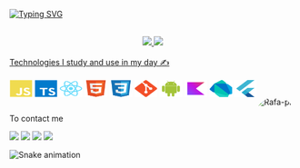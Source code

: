 [![Typing SVG](https://readme-typing-svg.herokuapp.com/?color=57BDDA&size=35&center=true&vCenter=true&width=1000&lines=Hello,+welcome+to+my+repository;I'm+Higor+and+I'm+a+programming+student!+👋+:%29)](https://git.io/typing-svg)

<br>

<div align="center">
  <a href="https://github.com/BragaHigor">
  <img height="165em" src="https://github-readme-stats.vercel.app/api?username=BragaHigor&show_icons=true&theme=react&include_all_commits=true&count_private=true"/>
  <img height="165em" src="https://github-readme-stats.vercel.app/api/top-langs/?username=BragaHigor&layout=compact&langs_count=7&theme=react"/>
</div>
<br>
 Technologies I study and use in my day ✍️
<br>
<div style="display: inline_block"><br>
  <a href="https://github.com/BragaHigor" target="_blank" rel="noopener noreferrer"><img align="center" alt="Braga-Js" height="30" width="40" src="https://raw.githubusercontent.com/devicons/devicon/master/icons/javascript/javascript-plain.svg"></a>
  <a href="https://github.com/BragaHigor" target="_blank" rel="noopener noreferrer"><img align="center" alt="Braga-Ts" height="30" width="40" src="https://raw.githubusercontent.com/devicons/devicon/master/icons/typescript/typescript-plain.svg"></a>
  <a href="https://github.com/BragaHigor" target="_blank" rel="noopener noreferrer"><img align="center" alt="Braga-React" height="30" width="40" src="https://raw.githubusercontent.com/devicons/devicon/master/icons/react/react-original.svg"></a>
  <a href="https://github.com/BragaHigor" target="_blank" rel="noopener noreferrer"><img align="center" alt="Braga-HTML" height="30" width="40" src="https://raw.githubusercontent.com/devicons/devicon/master/icons/html5/html5-original.svg"></a>
  <a href="https://github.com/BragaHigor" target="_blank" rel="noopener noreferrer"><img align="center" alt="Braga-CSS" height="30" width="40" src="https://raw.githubusercontent.com/devicons/devicon/master/icons/css3/css3-original.svg"></a>
  <a href="https://github.com/BragaHigor" target="_blank" rel="noopener noreferrer"><img align="center" alt="Braga-Git" height="30" width="40" src="https://github.com/devicons/devicon/blob/master/icons/git/git-original.svg"></a>
 <a href="https://github.com/BragaHigor" target="_blank" rel="noopener noreferrer"> <img align="center" alt="Braga-Android" height="30" width="40" src="https://github.com/devicons/devicon/blob/master/icons/android/android-plain.svg"></a>
  <a href="https://github.com/BragaHigor" target="_blank" rel="noopener noreferrer"><img align="center" alt="Braga-Kotlin" height="30" width="40" src="https://github.com/devicons/devicon/blob/master/icons/kotlin/kotlin-original.svg"></a>
  <a href="https://github.com/BragaHigor" target="_blank" rel="noopener noreferrer"><img align="center" alt="Braga-Dart" height="30" width="40" src="https://github.com/devicons/devicon/blob/master/icons/dart/dart-original.svg"></a>
 <a href="https://github.com/BragaHigor" target="_blank" rel="noopener noreferrer"> <img align="center" alt="Braga-Flutter" height="30" width="40" src="https://github.com/devicons/devicon/blob/master/icons/flutter/flutter-original.svg"></a>
  <a href="https://github.com/BragaHigor" target="_blank" rel="noopener noreferrer"><img align="right" alt="Rafa-pic" height="150" style="border-radius:50px;" src="https://media.tenor.com/fmazToDCmlsAAAAd/rock-lee-training.gif?width=676&height=676"></a> 
</div>
  
  ##
To contact me
<br>

<div> 
  <a href="https://www.linkedin.com/in/higor-braga-99010ba1/" target="_blank" rel="noopener noreferrer"><img src="https://img.shields.io/badge/-LinkedIn-%230077B5?style=for-the-badge&logo=linkedin&logoColor=white" target="_blank" rel="noopener noreferrer"></a> 
  <a href = "mailto:higorbraga.s@gmail.com" target="_blank" rel="noopener noreferrer"><img src="https://img.shields.io/badge/Gmail-D14836?style=for-the-badge&logo=gmail&logoColor=white" target="_blank" rel="noopener noreferrer"></a>
  <a href="https://twitter.com/BragaHigor_" target="_blank" rel="noopener noreferrer"><img src="https://img.shields.io/badge/Twitter-1DA1F2?style=for-the-badge&logo=twitter&logoColor=white" target="_blank" rel="noopener noreferrer"></a>
  <a href="https://instagram.com/higorbraga.s" target="_blank" rel="noopener noreferrer"><img src="https://img.shields.io/badge/-Instagram-%23E4405F?style=for-the-badge&logo=instagram&logoColor=white" target="_blank" rel="noopener noreferrer"></a>
 
  ![Snake animation](https://github.com/BragaHigor/BragaHigor/blob/output/github-contribution-grid-snake.svg)
 
</div>
